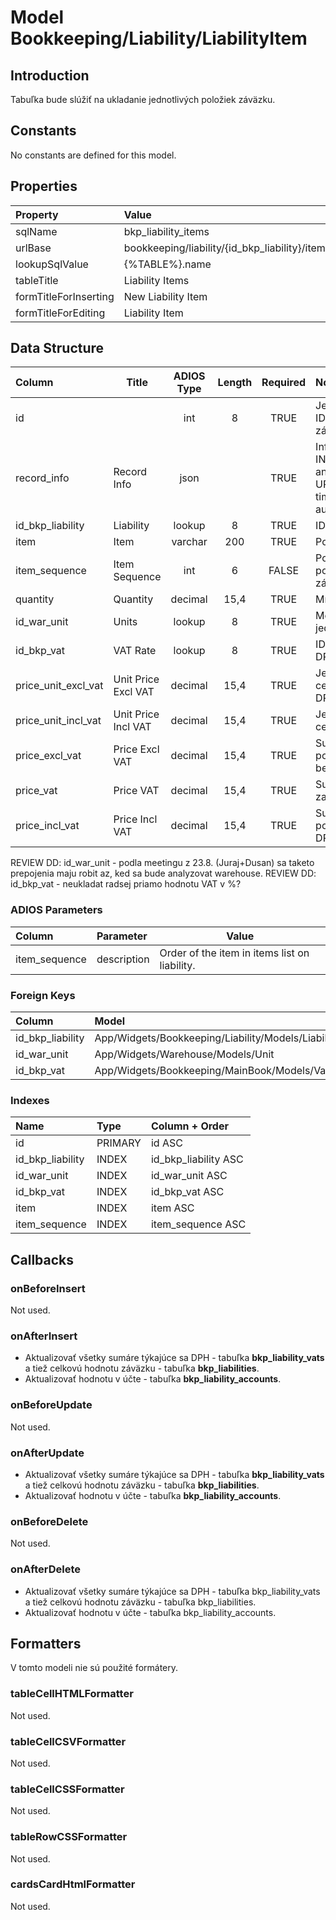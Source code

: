 # Model Bookkeeping/Liability/LiabilityItem

## Introduction

Tabuľka bude slúžiť na ukladanie jednotlivých položiek záväzku.

## Constants

No constants are defined for this model.

## Properties

| Property              | Value                                          |
| :-------------------- | :--------------------------------------------- |
| sqlName               | bkp_liability_items                            |
| urlBase               | bookkeeping/liability/{id_bkp_liability}/items |
| lookupSqlValue        | {%TABLE%}.name                                 |
| tableTitle            | Liability Items                                |
| formTitleForInserting | New Liability Item                             |
| formTitleForEditing   | Liability Item                                 |

## Data Structure

| Column              | Title               | ADIOS Type | Length | Required | Notes                                      |
| :------------------ | ------------------- | :--------: | :----: | :------: | :----------------------------------------- |
| id                  |                     |    int     |   8    |   TRUE   | Jedinečné ID záznamu                       |
| record_info         | Record Info         |    json    |        |   TRUE   | Info about INSERT and UPDATE time & author |
| id_bkp_liability    | Liability           |   lookup   |   8    |   TRUE   | ID záväzku                                 |
| item                | Item                |  varchar   |  200   |   TRUE   | Položka                                    |
| item_sequence       | Item Sequence       |    int     |   6    |  FALSE   | Poradie položky v záväzku                  |
| quantity            | Quantity            |  decimal   |  15,4  |   TRUE   | Množstvo                                   |
| id_war_unit         | Units               |   lookup   |   8    |   TRUE   | Merná jednotka                             |
| id_bkp_vat          | VAT Rate            |   lookup   |   8    |   TRUE   | ID Sadzby DPH                              |
| price_unit_excl_vat | Unit Price Excl VAT |  decimal   |  15,4  |   TRUE   | Jednotková cena bez DPH                    |
| price_unit_incl_vat | Unit Price Incl VAT |  decimal   |  15,4  |   TRUE   | Jednotková cena s DPH                      |
| price_excl_vat      | Price Excl VAT      |  decimal   |  15,4  |   TRUE   | Suma za položku bez DPH                    |
| price_vat           | Price VAT           |  decimal   |  15,4  |   TRUE   | Suma DPH za položku                        |
| price_incl_vat      | Price Incl VAT      |  decimal   |  15,4  |   TRUE   | Suma za položku s DPH                      |

REVIEW DD: id_war_unit - podla meetingu z 23.8. (Juraj+Dusan) sa taketo prepojenia maju robit az, ked sa bude analyzovat warehouse.
REVIEW DD: id_bkp_vat - neukladat radsej priamo hodnotu VAT v %?

### ADIOS Parameters

| Column        | Parameter   | Value                                         |
| :------------ | :---------- | --------------------------------------------- |
| item_sequence | description | Order of the item in items list on liability. |

### Foreign Keys

| Column           | Model                                              | Relation | OnUpdate | OnDelete |
| :--------------- | :------------------------------------------------- | :------: | -------- | -------- |
| id_bkp_liability | App/Widgets/Bookkeeping/Liability/Models/Liability |   1:N    | Cascade  | Cascade  |
| id_war_unit      | App/Widgets/Warehouse/Models/Unit                  |   1:N    | Cascade  | Restrict |
| id_bkp_vat       | App/Widgets/Bookkeeping/MainBook/Models/Vat        |   1:N    | Cascade  | Restrict |

### Indexes

| Name             | Type    | Column + Order       |
| :--------------- | :------ | :------------------- |
| id               | PRIMARY | id ASC               |
| id_bkp_liability | INDEX   | id_bkp_liability ASC |
| id_war_unit      | INDEX   | id_war_unit ASC      |
| id_bkp_vat       | INDEX   | id_bkp_vat ASC       |
| item             | INDEX   | item ASC             |
| item_sequence    | INDEX   | item_sequence ASC    |

## Callbacks

### onBeforeInsert

Not used.

### onAfterInsert

* Aktualizovať všetky sumáre týkajúce sa DPH - tabuľka **bkp_liability_vats** a tiež celkovú hodnotu záväzku - tabuľka **bkp_liabilities**.
* Aktualizovať hodnotu v účte - tabuľka **bkp_liability_accounts**.

### onBeforeUpdate

Not used.

### onAfterUpdate

* Aktualizovať všetky sumáre týkajúce sa DPH - tabuľka **bkp_liability_vats** a tiež celkovú hodnotu záväzku - tabuľka **bkp_liabilities**.
* Aktualizovať hodnotu v účte - tabuľka **bkp_liability_accounts**.

### onBeforeDelete

Not used.

### onAfterDelete

* Aktualizovať všetky sumáre týkajúce sa DPH - tabuľka bkp_liability_vats a tiež celkovú hodnotu záväzku - tabuľka bkp_liabilities.
* Aktualizovať hodnotu v účte - tabuľka bkp_liability_accounts.

## Formatters

V tomto modeli nie sú použité formátery.

### tableCellHTMLFormatter

Not used.

### tableCellCSVFormatter

Not used.

### tableCellCSSFormatter

Not used.

### tableRowCSSFormatter

Not used.

### cardsCardHtmlFormatter

Not used.
